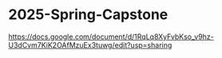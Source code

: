 # 2025-Spring-Capstone
https://docs.google.com/document/d/1RqLq8XyFvbKso_v9hz-U3dCvm7KiK2OAfMzuEx3tuwg/edit?usp=sharing

